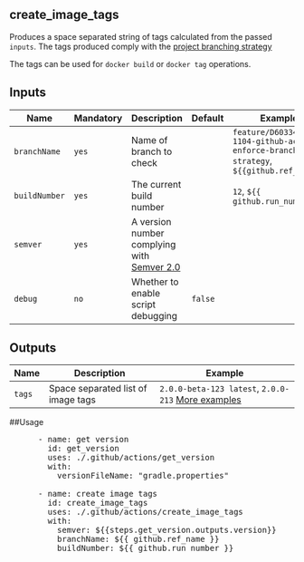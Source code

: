 ## create_image_tags

Produces a space separated string of tags calculated from the passed `inputs`.
The tags produced comply with the [project branching strategy](https://confluence.nortal.com/display/BVU/New+branching+strategy)

The tags can be used for `docker build` or `docker tag` operations. 

## Inputs

Name | Mandatory | Description | Default | Example
-- | -- | -- | -- | --
`branchName` | `yes` | Name of branch to check | | `feature/D603345-1104-github-actions-enforce-branching-strategy`, `${{github.ref_name}}`
`buildNumber` | `yes` | The current build number | | `12`, `${{ github.run_number }}`
`semver` | `yes` | A version number complying with [Semver 2.0](https://semver.org/)
`debug` | `no` | Whether to enable script debugging | `false` | 

## Outputs

Name | Description | Example
-- | -- | -- 
`tags` | Space separated list of image tags | `2.0.0-beta-123 latest`, `2.0.0-213` [More examples](https://confluence.nortal.com/display/BVU/New+branching+strategy)

##Usage

<pre>
      - name: get version
        id: get_version
        uses: ./.github/actions/get_version
        with:
          versionFileName: "gradle.properties"

      - name: create image tags
        id: create_image_tags
        uses: ./.github/actions/create_image_tags
        with:
          semver: ${{steps.get_version.outputs.version}}
          branchName: ${{ github.ref_name }}
          buildNumber: ${{ github.run_number }}
</pre>


